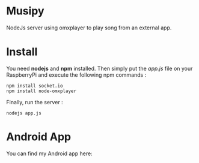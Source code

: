# Musipy
NodeJs server using omxplayer to play song from an external app.

# Install

You need **nodejs** and **npm** installed. Then simply put the *app.js* file on your RaspberryPi and execute the following npm commands :

    npm install socket.io
    npm install node-omxplayer
    
Finally, run the server :

    nodejs app.js

# Android App

You can find my Android app here:
